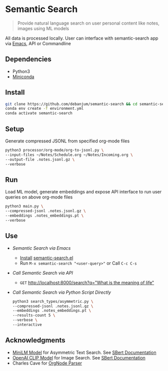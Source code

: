 Semantic Search
===
> Provide natural language search on user personal content like notes, images using ML models

All data is processed locally. User can interface with semantic-search app via [Emacs](./interface/emacs/semantic-search.el), API or Commandline

Dependencies
----
  - Python3
  - [Miniconda](https://docs.conda.io/en/latest/miniconda.html#latest-miniconda-installer-links)

Install
---
  ```sh
  git clone https://github.com/debanjum/semantic-search && cd semantic-search
  conda env create -f environment.yml
  conda activate semantic-search
  ```

Setup
---
  Generate compressed JSONL from specified org-mode files
  ```sh
  python3 processor/org-mode/org-to-jsonl.py \
  --input-files ~/Notes/Schedule.org ~/Notes/Incoming.org \
  --output-file .notes.jsonl.gz \
  --verbose
  ```

Run
---
  Load ML model, generate embeddings and expose API interface to run user queries on above org-mode files
  ```sh
  python3 main.py \
  --compressed-jsonl .notes.jsonl.gz \
  --embeddings .notes_embeddings.pt \
  --verbose
  ```
    
Use
---
  - *Semantic Search via Emacs*
    - [Install](https://github.com/debanjum/semantic-search/tree/master/interface/emacs#installation) [semantic-search.el](./interface/emacs/semantic-search.el)
    - Run `M-x semantic-search "<user-query>"` or Call `C-c C-s`
  
  - *Call Semantic Search via API*
    - `GET` [http://localhost:8000/search?q="What is the meaning of life"](http://localhost:8000/search?q=%22what%20is%20the%20meaning%20of%20life%22)
  
  - *Call Semantic Search via Python Script Directly*
    ```sh
    python3 search_types/asymmetric.py \
    --compressed-jsonl .notes.jsonl.gz \
    --embeddings .notes_embeddings.pt \
    --results-count 5 \
    --verbose \
    --interactive
    ```

Acknowledgments
--
- [MiniLM Model](https://huggingface.co/sentence-transformers/msmarco-MiniLM-L-6-v3) for Asymmetric Text Search. See [SBert Documentation](https://www.sbert.net/examples/applications/retrieve_rerank/README.html)
- [OpenAI CLIP Model](https://github.com/openai/CLIP) for Image Search. See [SBert Documentation](https://www.sbert.net/examples/applications/image-search/README.html) 
- Charles Cave for [OrgNode Parser](http://members.optusnet.com.au/~charles57/GTD/orgnode.html)
